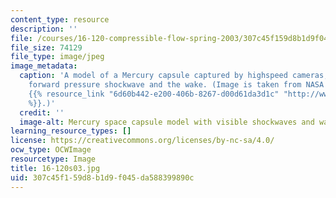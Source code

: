```yaml
---
content_type: resource
description: ''
file: /courses/16-120-compressible-flow-spring-2003/307c45f159d8b1d9f045da588399890c_16-120s03.jpg
file_size: 74129
file_type: image/jpeg
image_metadata:
  caption: 'A model of a Mercury capsule captured by highspeed cameras, showing the
    forward pressure shockwave and the wake. (Image is taken from NASA''s web site:
    {{% resource_link "6d60b442-e200-406b-8267-d00d61da3d1c" "http://www.nasa.gov"
    %}}.)'
  credit: ''
  image-alt: Mercury space capsule model with visible shockwaves and wake.
learning_resource_types: []
license: https://creativecommons.org/licenses/by-nc-sa/4.0/
ocw_type: OCWImage
resourcetype: Image
title: 16-120s03.jpg
uid: 307c45f1-59d8-b1d9-f045-da588399890c
---
```

